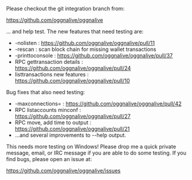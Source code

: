Please checkout the git integration branch from:

https://github.com/oggnalive/oggnalive

... and help test.  The new features that need testing are:

* -nolisten : https://github.com/oggnalive/oggnalive/pull/11
* -rescan : scan block chain for missing wallet transactions
* -printtoconsole : https://github.com/oggnalive/oggnalive/pull/37
* RPC gettransaction details : https://github.com/oggnalive/oggnalive/pull/24
* listtransactions new features : https://github.com/oggnalive/oggnalive/pull/10

Bug fixes that also need testing:

* -maxconnections= : https://github.com/oggnalive/oggnalive/pull/42
* RPC listaccounts minconf : https://github.com/oggnalive/oggnalive/pull/27
* RPC move, add time to output : https://github.com/oggnalive/oggnalive/pull/21
* ...and several improvements to --help output.

This needs more testing on Windows!  Please drop me a quick private message, email, or IRC message if you are able to do some testing.  If you find bugs, please open an issue at:

https://github.com/oggnalive/oggnalive/issues
